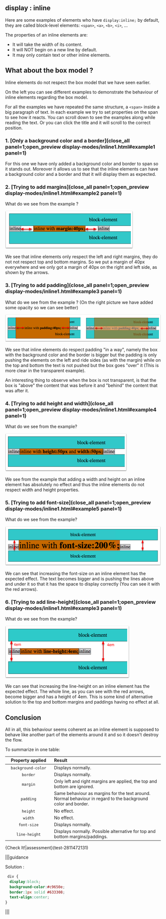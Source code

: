 ## display : inline

Here are some examples of elements who have `display:inline;` by default, they are called block-level elements: `<span>`, `<a>`, `<b>`, `<i>`, ...

The properties of an inline elements are:

- It will take the width of its content.
- It will NOT begin on a new line by default.
- It may only contain text or other inline elements.

## What about the box model ?

Inline elements do not respect the box model that we have seen earlier.

On the left you can see different examples to demonstrate the behaviour of inline elements regarding the box model.

For all the examples we have repeated the same structure, a `<span>` inside a big paragraph of text. In each example we try to set properties on the span to see how it reacts. You can scroll down to see the examples along while reading the text. Or you can click the title and it will scroll to the correct position.

### 1. [Only a background color and a border](close_all panel=1;open_preview display-modes/inline1.html#example1 panel=1)

For this one we have only added a background color and border to span so it stands out. Moreover it allows us to see that the inline elements can have a background color and a border and that it will display them as expected.

### 2. [Trying to add margins](close_all panel=1;open_preview display-modes/inline1.html#example2 panel=1)

What do we see from the example ?

![](.guides/img/inline-margin.png)

We see that inline elements only respect the left and right margins, they do not not respect top and bottom margins. So we put a margin of 40px everywhere and we only got a margin of 40px on the right and left side, as shown by the arrows.

### 3. [Trying to add padding](close_all panel=1;open_preview display-modes/inline1.html#example3 panel=1)

What do we see from the example ?
(On the right picture we have added some opacity so we can see better)

![](.guides/img/inline-padding.png)

We see that inline elements do respect padding "in a way", namely the box with the background color and the border is bigger but the padding is only pushing the elements on the left and ride sides (as with the margin) while on the top and bottom the text is not pushed but the box goes "over" it (This is more clear in the transparent example). 

An interesting thing to observe when the box is not transparent, is that the box is "above" the content that was before it and "behind" the content that was after it.

### 4. [Trying to add height and width](close_all panel=1;open_preview display-modes/inline1.html#example4 panel=1)

What do we see from the example?

![](.guides/img/inline-width-height.png)

We see from the example that adding a width and height on an inline element has absolutely no effect and thus the inline elements do not respect width and height properties.

### 5. [Trying to add font-size](close_all panel=1;open_preview display-modes/inline1.html#example5 panel=1)

What do we see from the example?

![](.guides/img/inline-font-size.png)

We can see that increasing the font-size on an inline element has the expected effect. The text  becomes bigger and is pushing the lines above and under it so that it has the space to display correctly (You can see it with the red arrows).

### 6. [Trying to add line-height](close_all panel=1;open_preview display-modes/inline1.html#example3 panel=1)

What do we see from the example?

![](.guides/img/inline-line-height.png)

We can see that increasing the line-height on an inline element has the expected effect. The whole line, as you can see with the red arrows, become bigger and has a height of 4em. This is some kind of alternative solution to the top and bottom margins and paddings having no effect at all.

## Conclusion

All in all, this behaviour seems coherent as an inline element is supposed to behave like another part of the elements around it and so it doesn't destroy the flow.

To summarize in one table:

<table>
<thead>
<tr>
<th width="30%" style="text-align:center">Property applied</th>
<th width="70%" style="text-align:left">Result</th>
</tr>
</thead>
<tbody>
<tr>
<td style="text-align:center"><code>background-color</code></td>
<td style="text-align:left">Displays normally.</td>
</tr>
<tr>
<td style="text-align:center"><code>border</code></td>
<td style="text-align:left">Displays normally.</td>
</tr>
<tr>
<td style="text-align:center"><code>margin</code></td>
<td style="text-align:left">Only left and right margins are applied, the top and bottom are ignored.</td>
</tr>
<tr>
<td style="text-align:center"><code>padding</code></td>
<td style="text-align:left">Same behaviour as margins for the text around. Normal behaviour in regard to the background color and border.</td>
</tr>
<tr>
<td style="text-align:center"><code>height</code></td>
<td style="text-align:left">No effect.</td>
</tr>
<tr>
<td style="text-align:center"><code>width</code></td>
<td style="text-align:left">No effect.</td>
</tr>
<tr>
<td style="text-align:center"><code>font-size</code></td>
<td style="text-align:left">Displays normally.</td>
</tr>
<tr>
<td style="text-align:center"><code>line-height</code></td>
<td style="text-align:left">Displays normally. Possible alternative for top and bottom margins/paddings.</td>
</tr>
</tbody>
</table>


{Check It!|assessment}(test-2811472131)

|||guidance

Solution :

```css
 div {
  display:block;
  background-color:#c9650e;
  border:1px solid #633308;
  text-align:center;
}
```

|||
